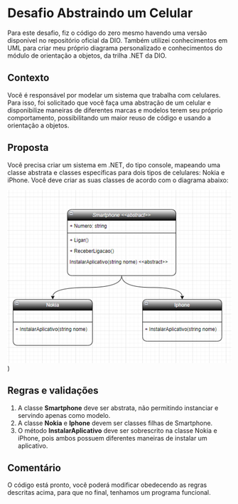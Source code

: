 # Desafio Abstraindo um Celular
Para este desafio, fiz o código do zero mesmo havendo uma versão disponível no repositório oficial da DIO. Também utilizei conhecimentos em UML para criar meu próprio diagrama personalizado e conhecimentos do módulo de orientação a objetos, da trilha .NET da DIO.

## Contexto
Você é responsável por modelar um sistema que trabalha com celulares. Para isso, foi solicitado que você faça uma abstração de um celular e disponibilize maneiras de diferentes marcas e modelos terem seu próprio comportamento, possibilitando um maior reuso de código e usando a orientação a objetos.

## Proposta
Você precisa criar um sistema em .NET, do tipo console, mapeando uma classe abstrata e classes específicas para dois tipos de celulares: Nokia e iPhone. 
Você deve criar as suas classes de acordo com o diagrama abaixo:

![Diagrama classes](https://github.com/isaqueosman/sistema-celular-C-/blob/main/diagrama.png)
)

## Regras e validações
1. A classe **Smartphone** deve ser abstrata, não permitindo instanciar e servindo apenas como modelo.
2. A classe **Nokia** e **Iphone** devem ser classes filhas de Smartphone.
3. O método **InstalarAplicativo** deve ser sobrescrito na classe Nokia e iPhone, pois ambos possuem diferentes maneiras de instalar um aplicativo.

## Comentário
O código está pronto, você poderá modificar obedecendo as regras descritas acima, para que no final, tenhamos um programa funcional.
